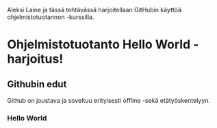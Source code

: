 Aleksi Laine ja tässä tehtävässä harjoitellaan GitHubin käyttöä ohjelmistotuotannon -kurssilla.
# Ohjelmistotuotanto Hello World -harjoitus!
## Githubin edut
Github on joustava ja soveltuu erityisesti offline -sekä etätyöskentelyyn.
### Hello World
